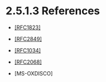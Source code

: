 <html dir="LTR" xmlns:mshelp="http://msdn.microsoft.com/mshelp" xmlns:ddue="http://ddue.schemas.microsoft.com/authoring/2003/5" xmlns:xlink="http://www.w3.org/1999/xlink" xmlns:tool="http://www.microsoft.com/tooltip">
    <head>
        <meta http-equiv="Content-Type" content="text/html; CHARSET=utf-8"></meta>
        <meta name="save" content="history"></meta>
        <title>2.5.1.3 References</title>
        <xml>
            <mshelp:toctitle title="2.5.1.3 References"></mshelp:toctitle>
            <mshelp:rltitle title="[MS-OXPROTO]: References"></mshelp:rltitle>
            <mshelp:keyword index="A" term="a157f238-28ef-44df-8393-bbb187ee285d"></mshelp:keyword>
            <mshelp:attr name="DCSext.ContentType" value="open specification"></mshelp:attr>
            <mshelp:attr name="AssetID" value="a157f238-28ef-44df-8393-bbb187ee285d"></mshelp:attr>
            <mshelp:attr name="TopicType" value="kbRef"></mshelp:attr>
            <mshelp:attr name="DCSext.Title" value="[MS-OXPROTO]: References" />
        </xml>
    </head>
    <body>
        <div id="header">
            <h1 class="heading">2.5.1.3 References</h1>
        </div>
        <div id="mainSection">
            <div id="mainBody">
                <div id="allHistory" class="saveHistory"></div>
                <div id="sectionSection0" class="section" name="collapseableSection">
                    

<ul><li><p><span><span> 
</span></span><a href="https://go.microsoft.com/fwlink/?LinkId=193285">[RFC1823]</a></p>

</li><li><p><span><span> 
</span></span><a href="https://go.microsoft.com/fwlink/?LinkId=90389">[RFC2849]</a></p>

</li><li><p><span><span> 
</span></span><a href="https://go.microsoft.com/fwlink/?LinkId=90263">[RFC1034]</a></p>

</li><li><p><span><span> 
</span></span><a href="https://go.microsoft.com/fwlink/?LinkId=90310">[RFC2068]</a></p>

</li><li><p><span><span> 
</span></span><mshelp:link keywords="d912502b-c0e2-41a1-8b0e-f714ba523e08" tabindex="0">[MS-OXDISCO]</mshelp:link></p>

</li></ul>
                </div>
            </div>
        </div>
    </body>
</html>
